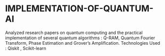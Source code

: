 # IMPLEMENTATION-OF-QUANTUM-AI 
Analyzed research papers on quantum computing and the practical implementation of several quantum algorithms : Q-RAM, Quantum Fourier Transform, Phase Estimation and Grover’s Amplification.
Technologies Used : Qiskit , Scikit-learn
